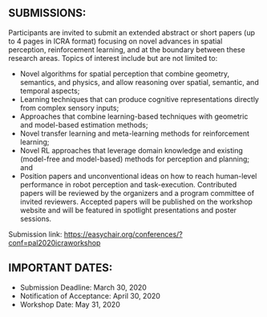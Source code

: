
SUBMISSIONS:
---------------------
Participants are invited to submit an extended abstract or short papers (up to 4 pages in ICRA format) focusing on novel advances in spatial perception, reinforcement learning, and at the boundary between these research areas. 
Topics of interest include but are not limited to:
- Novel algorithms for spatial perception that combine geometry, semantics, and physics, and allow reasoning over spatial, semantic, and temporal aspects;
- Learning techniques that can produce cognitive representations directly from complex sensory inputs;
- Approaches that combine learning-based techniques with geometric and model-based estimation methods;
- Novel transfer learning and meta-learning methods for reinforcement learning;
- Novel RL approaches that leverage domain knowledge and existing (model-free and model-based) methods for perception and planning; and
- Position papers and unconventional ideas on how to reach human-level performance in robot perception and task-execution. 
Contributed papers will be reviewed by the organizers and a program committee of invited reviewers. Accepted papers will be published on the workshop website and will be featured in spotlight presentations and poster sessions. 
 
Submission link: https://easychair.org/conferences/?conf=pal2020icraworkshop
 
IMPORTANT DATES:
----------------------------
- Submission Deadline: March 30, 2020
- Notification of Acceptance: April 30, 2020
- Workshop Date: May 31, 2020
